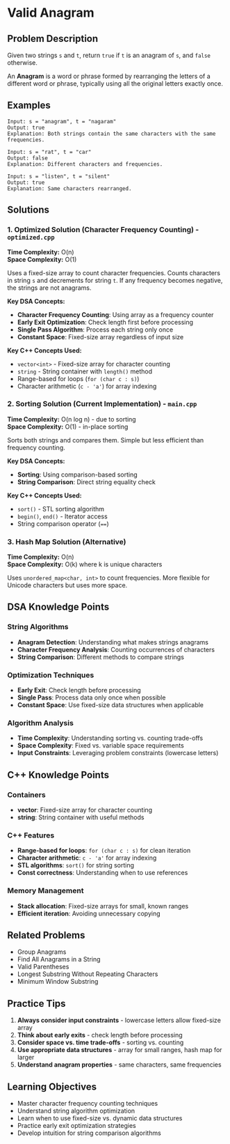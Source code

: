 # Valid Anagram

## Problem Description
Given two strings `s` and `t`, return `true` if `t` is an anagram of `s`, and `false` otherwise.

An **Anagram** is a word or phrase formed by rearranging the letters of a different word or phrase, typically using all the original letters exactly once.

## Examples
```
Input: s = "anagram", t = "nagaram"
Output: true
Explanation: Both strings contain the same characters with the same frequencies.

Input: s = "rat", t = "car"
Output: false
Explanation: Different characters and frequencies.

Input: s = "listen", t = "silent"
Output: true
Explanation: Same characters rearranged.
```

## Solutions

### 1. Optimized Solution (Character Frequency Counting) - `optimized.cpp`
**Time Complexity:** O(n)  
**Space Complexity:** O(1)

Uses a fixed-size array to count character frequencies. Counts characters in string `s` and decrements for string `t`. If any frequency becomes negative, the strings are not anagrams.

**Key DSA Concepts:**
- **Character Frequency Counting**: Using array as a frequency counter
- **Early Exit Optimization**: Check length first before processing
- **Single Pass Algorithm**: Process each string only once
- **Constant Space**: Fixed-size array regardless of input size

**Key C++ Concepts Used:**
- `vector<int>` - Fixed-size array for character counting
- `string` - String container with `length()` method
- Range-based for loops (`for (char c : s)`)
- Character arithmetic (`c - 'a'`) for array indexing

### 2. Sorting Solution (Current Implementation) - `main.cpp`
**Time Complexity:** O(n log n) - due to sorting  
**Space Complexity:** O(1) - in-place sorting

Sorts both strings and compares them. Simple but less efficient than frequency counting.

**Key DSA Concepts:**
- **Sorting**: Using comparison-based sorting
- **String Comparison**: Direct string equality check

**Key C++ Concepts Used:**
- `sort()` - STL sorting algorithm
- `begin()`, `end()` - Iterator access
- String comparison operator (`==`)

### 3. Hash Map Solution (Alternative)
**Time Complexity:** O(n)  
**Space Complexity:** O(k) where k is unique characters

Uses `unordered_map<char, int>` to count frequencies. More flexible for Unicode characters but uses more space.

## DSA Knowledge Points

### String Algorithms
- **Anagram Detection**: Understanding what makes strings anagrams
- **Character Frequency Analysis**: Counting occurrences of characters
- **String Comparison**: Different methods to compare strings

### Optimization Techniques
- **Early Exit**: Check length before processing
- **Single Pass**: Process data only once when possible
- **Constant Space**: Use fixed-size data structures when applicable

### Algorithm Analysis
- **Time Complexity**: Understanding sorting vs. counting trade-offs
- **Space Complexity**: Fixed vs. variable space requirements
- **Input Constraints**: Leveraging problem constraints (lowercase letters)

## C++ Knowledge Points

### Containers
- **vector**: Fixed-size array for character counting
- **string**: String container with useful methods

### C++ Features
- **Range-based for loops**: `for (char c : s)` for clean iteration
- **Character arithmetic**: `c - 'a'` for array indexing
- **STL algorithms**: `sort()` for string sorting
- **Const correctness**: Understanding when to use references

### Memory Management
- **Stack allocation**: Fixed-size arrays for small, known ranges
- **Efficient iteration**: Avoiding unnecessary copying

## Related Problems
- Group Anagrams
- Find All Anagrams in a String
- Valid Parentheses
- Longest Substring Without Repeating Characters
- Minimum Window Substring

## Practice Tips
1. **Always consider input constraints** - lowercase letters allow fixed-size array
2. **Think about early exits** - check length before processing
3. **Consider space vs. time trade-offs** - sorting vs. counting
4. **Use appropriate data structures** - array for small ranges, hash map for larger
5. **Understand anagram properties** - same characters, same frequencies

## Learning Objectives
- Master character frequency counting techniques
- Understand string algorithm optimization
- Learn when to use fixed-size vs. dynamic data structures
- Practice early exit optimization strategies
- Develop intuition for string comparison algorithms
